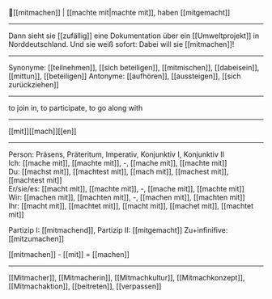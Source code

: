 🤝[[mitmachen]] | [[machte mit|machte mit]], haben [[mitgemacht]]

---
Dann sieht sie [[zufällig]] eine Dokumentation über ein [[Umweltprojekt]] in Norddeutschland. Und sie weiß sofort: Dabei will sie [[mitmachen]]! 

---
Synonyme: [[teilnehmen]], [[sich beteiligen]], [[mitmischen]], [[dabeisein]], [[mittun]], [[beteiligen]]
Antonyme: [[aufhören]], [[aussteigen]], [[sich zurückziehen]]

---
to join in, to participate, to go along with

---
[[mit]][[mach]][[en]]
 
---

Person: Präsens, Präteritum, Imperativ, Konjunktiv I, Konjunktiv II  
Ich: [[mache mit]], [[machte mit]], -, [[mache mit]], [[machte mit]]  
Du: [[machst mit]], [[machtest mit]], [[mach mit]], [[machest mit]], [[machtest mit]]  
Er/sie/es: [[macht mit]], [[machte mit]], -, [[mache mit]], [[machte mit]]  
Wir: [[machen mit]], [[machten mit]], -, [[machen mit]], [[machten mit]]  
Ihr: [[macht mit]], [[machtet mit]], [[macht mit]], [[machet mit]], [[machtet mit]]  

Partizip I: [[mitmachend]], 
Partizip II: [[mitgemacht]]
Zu+infinifive: [[mitzumachen]]

[[mitmachen]] - [[mit]] = [[machen]]

---
[[Mitmacher]], [[Mitmacherin]], [[Mitmachkultur]], [[Mitmachkonzept]], [[Mitmachaktion]], [[beitreten]], [[verpassen]]